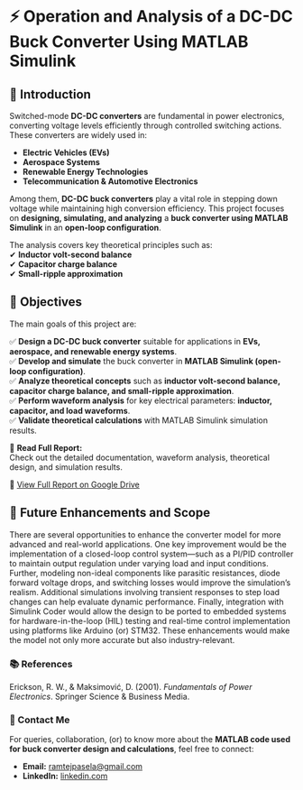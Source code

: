 # ⚡ Operation and Analysis of a DC-DC Buck Converter Using MATLAB Simulink  

## 📌 Introduction  

Switched-mode **DC-DC converters** are fundamental in power electronics, converting voltage levels efficiently through controlled switching actions. These converters are widely used in:  

-  **Electric Vehicles (EVs)**  
-  **Aerospace Systems**  
-  **Renewable Energy Technologies**  
-  **Telecommunication & Automotive Electronics**  

Among them, **DC-DC buck converters** play a vital role in stepping down voltage while maintaining high conversion efficiency. This project focuses on **designing, simulating, and analyzing** a **buck converter using MATLAB Simulink** in an **open-loop configuration**.  

The analysis covers key theoretical principles such as:  
✔ **Inductor volt-second balance**  
✔ **Capacitor charge balance**  
✔ **Small-ripple approximation**  

## 🎯 Objectives  

The main goals of this project are:  

✅ **Design a DC-DC buck converter** suitable for applications in **EVs, aerospace, and renewable energy systems**.  
✅ **Develop and simulate** the buck converter in **MATLAB Simulink (open-loop configuration)**.  
✅ **Analyze theoretical concepts** such as **inductor volt-second balance, capacitor charge balance, and small-ripple approximation**.  
✅ **Perform waveform analysis** for key electrical parameters: **inductor, capacitor, and load waveforms**.  
✅ **Validate theoretical calculations** with MATLAB Simulink simulation results.  

📄 **Read Full Report:**  
Check out the detailed documentation, waveform analysis, theoretical design, and simulation results.

🔗 [View Full Report on Google Drive](https://drive.google.com/file/d/1xukOxtjEYyKnoTnmoNqFsyppNBEiO594/view)


## 🚀 Future Enhancements and Scope
There are several opportunities to enhance the converter model for more advanced and real-world applications. One key improvement would be the implementation of a closed-loop control system—such as a PI/PID controller to maintain output regulation under varying load and input conditions. Further, modeling non-ideal components like parasitic resistances, diode forward voltage drops, and switching losses would improve the simulation’s realism. Additional simulations involving transient responses to step load changes can help evaluate dynamic performance. Finally, integration with Simulink Coder would allow the design to be ported to embedded systems for hardware-in-the-loop (HIL) testing and real-time control implementation using platforms like Arduino (or) STM32. These enhancements would make the model not only more accurate but also industry-relevant.

### 📚 References

Erickson, R. W., & Maksimović, D. (2001). *Fundamentals of Power Electronics*. Springer Science & Business Media.  

### 📧 Contact Me

For queries, collaboration, (or) to know more about the **MATLAB code used for buck converter design and calculations**, feel free to connect:

- **Email:** [ramtejpasela@gmail.com](mailto:ramtejpasela@gmail.com)  
- **LinkedIn:** [linkedin.com](https://www.linkedin.com/in/paselaramtej)  
